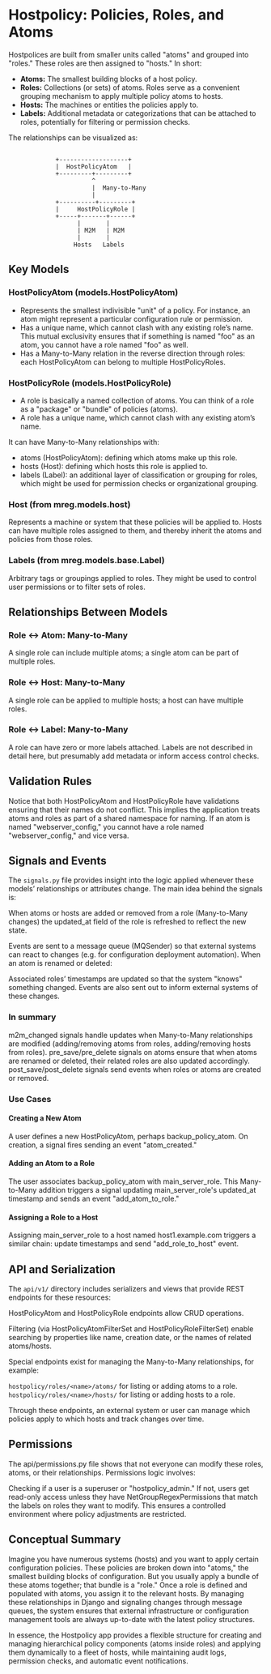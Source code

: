 # Hostpolicy: Policies, Roles, and Atoms

Hostpolices are built from smaller units called "atoms" and grouped into "roles." These roles are then assigned to "hosts." In short:

- **Atoms:** The smallest building blocks of a host policy.
- **Roles:** Collections (or sets) of atoms. Roles serve as a convenient grouping mechanism to apply multiple policy atoms to hosts.
- **Hosts:** The machines or entities the policies apply to.
- **Labels:** Additional metadata or categorizations that can be attached to roles, potentially for filtering or permission checks.

The relationships can be visualized as:

```

             +-------------------+
             |  HostPolicyAtom   |
             +---------+---------+
                       ^
                       |  Many-to-Many
                       |
             +----------+---------+
             |     HostPolicyRole |
             +-----+-------+------+
                   |       |
                   | M2M   | M2M
                   |       |
                  Hosts   Labels
```

## Key Models

### HostPolicyAtom (models.HostPolicyAtom)

- Represents the smallest indivisible "unit" of a policy. For instance, an atom might represent a particular configuration rule or permission.
- Has a unique name, which cannot clash with any existing role’s name. This mutual exclusivity ensures that if something is named "foo" as an atom, you cannot have a role named "foo" as well.
- Has a Many-to-Many relation in the reverse direction through roles: each HostPolicyAtom can belong to multiple HostPolicyRoles.

### HostPolicyRole (models.HostPolicyRole)

- A role is basically a named collection of atoms. You can think of a role as a "package" or "bundle" of policies (atoms).
- A role has a unique name, which cannot clash with any existing atom’s name.

It can have Many-to-Many relationships with:

- atoms (HostPolicyAtom): defining which atoms make up this role.
- hosts (Host): defining which hosts this role is applied to.
- labels (Label): an additional layer of classification or grouping for roles, which might be used for permission checks or organizational grouping.

### Host (from mreg.models.host)

Represents a machine or system that these policies will be applied to.
Hosts can have multiple roles assigned to them, and thereby inherit the atoms and policies from those roles.

### Labels (from mreg.models.base.Label)

Arbitrary tags or groupings applied to roles. They might be used to control user permissions or to filter sets of roles.

## Relationships Between Models

### Role ↔ Atom: Many-to-Many

A single role can include multiple atoms; a single atom can be part of multiple roles.

### Role ↔ Host: Many-to-Many

A single role can be applied to multiple hosts; a host can have multiple roles.

### Role ↔ Label: Many-to-Many

A role can have zero or more labels attached. Labels are not described in detail here, but presumably add metadata or inform access control checks.

## Validation Rules

Notice that both HostPolicyAtom and HostPolicyRole have validations ensuring that their names do not conflict. This implies the application treats atoms and roles as part of a shared namespace for naming. If an atom is named "webserver_config," you cannot have a role named "webserver_config," and vice versa.

## Signals and Events

The `signals.py` file provides insight into the logic applied whenever these models’ relationships or attributes change. The main idea behind the signals is:

When atoms or hosts are added or removed from a role (Many-to-Many changes) the updated_at field of the role is refreshed to reflect the new state.

Events are sent to a message queue (MQSender) so that external systems can react to changes (e.g. for configuration deployment automation).
When an atom is renamed or deleted:

Associated roles’ timestamps are updated so that the system "knows" something changed.
Events are also sent out to inform external systems of these changes.

### In summary

m2m_changed signals handle updates when Many-to-Many relationships are modified (adding/removing atoms from roles, adding/removing hosts from roles). pre_save/pre_delete signals on atoms ensure that when atoms are renamed or deleted, their related roles are also updated accordingly. post_save/post_delete signals send events when roles or atoms are created or removed.

### Use Cases

#### Creating a New Atom

A user defines a new HostPolicyAtom, perhaps backup_policy_atom. On creation, a signal fires sending an event "atom_created."

#### Adding an Atom to a Role

The user associates backup_policy_atom with main_server_role. This Many-to-Many addition triggers a signal updating main_server_role's updated_at timestamp and sends an event "add_atom_to_role."

#### Assigning a Role to a Host

Assigning main_server_role to a host named host1.example.com triggers a similar chain: update timestamps and send "add_role_to_host" event.

## API and Serialization

The `api/v1/` directory includes serializers and views that provide REST endpoints for these resources:

HostPolicyAtom and HostPolicyRole endpoints allow CRUD operations.

Filtering (via HostPolicyAtomFilterSet and HostPolicyRoleFilterSet) enable searching by properties like name, creation date, or the names of related atoms/hosts.

Special endpoints exist for managing the Many-to-Many relationships, for example:

`hostpolicy/roles/<name>/atoms/` for listing or adding atoms to a role.
`hostpolicy/roles/<name>/hosts/` for listing or adding hosts to a role.

Through these endpoints, an external system or user can manage which policies apply to which hosts and track changes over time.

## Permissions

The api/permissions.py file shows that not everyone can modify these roles, atoms, or their relationships. Permissions logic involves:

Checking if a user is a superuser or "hostpolicy_admin."
If not, users get read-only access unless they have NetGroupRegexPermissions that match the labels on roles they want to modify. This ensures a controlled environment where policy adjustments are restricted.

## Conceptual Summary

Imagine you have numerous systems (hosts) and you want to apply certain configuration policies. These policies are broken down into "atoms," the smallest building blocks of configuration. But you usually apply a bundle of these atoms together; that bundle is a "role." Once a role is defined and populated with atoms, you assign it to the relevant hosts. By managing these relationships in Django and signaling changes through message queues, the system ensures that external infrastructure or configuration management tools are always up-to-date with the latest policy structures.

In essence, the Hostpolicy app provides a flexible structure for creating and managing hierarchical policy components (atoms inside roles) and applying them dynamically to a fleet of hosts, while maintaining audit logs, permission checks, and automatic event notifications.
